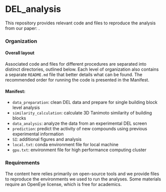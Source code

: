 # DEL_analysis
This repository provides relevant code and files to reproduce the analysis from our paper: <add paper DOI>. 

### Organization
#### Overall layout
Associated code and files for different procedures are separated into distinct directories, outlined below. Each level of organization also contains a separate `README.md` file that better details what can be found. The recommended order for running the code is presented in the Manifest. 

#### Manifest:
- `data_preparation`: clean DEL data and prepare for single building block level analysis
- `similarity_calculation`: calculate 3D Tanimoto similarity of building blocks
- `data_analysis`: analyze the data from an experimental DEL screen
- `prediction`: predict the activity of new compounds using previous experimental information
- `SI`: additional figures and analysis 
- `local.txt`: conda environment file for local machine
- `gpu.txt`: environment file for high performance computing cluster

### Requirements
The content here relies primarily on open-source tools and we provide files to reproduce the environments we used to run the analyses. Some materials require an OpenEye license, which is free for academics. 


